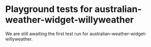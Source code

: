 # Playground tests for australian-weather-widget-willyweather
We are still awaiting the first test run for australian-weather-widget-willyweather.
